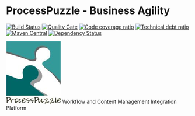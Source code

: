 # ProcessPuzzle - Business Agility
[![Build Status](https://travis-ci.org/ZsZs/ProcessPuzzleCMS.svg?branch=master)](https://travis-ci.org/ZsZs/ProcessPuzzleCMS)
[![Quality Gate](https://sonarqube.com/api/badges/gate?key=com.processpuzzle.cms:processpuzzle-cms:development)](https://sonarqube.com/dashboard/index/com.processpuzzle.fitnesse:processpuzzle-cms:development) 
[![Code coverage ratio](https://sonarqube.com/api/badges/measure?key=com.processpuzzle.cms:processpuzzle-cms:development&metric=coverage)](https://sonarqube.com/dashboard/index/com.processpuzzle.cms:processpuzzle-cms:development) 
[![Technical debt ratio](https://sonarqube.com/api/badges/measure?key=com.processpuzzle.cms:processpuzzle-cms:development&metric=sqale_debt_ratio)](https://sonarqube.com/dashboard/index/com.processpuzzle.cms:processpuzzle-cms:development) 
[![Maven Central](https://maven-badges.herokuapp.com/maven-central/com.processpuzzle.cms/processpuzzle-cms/badge.svg?style=flat-square)](https://maven-badges.herokuapp.com/maven-central/com.processpuzzle.cms/processpuzzle-cms/)
[![Dependency Status](https://www.versioneye.com/user/projects/59b28517368b08004a06a5f5/badge.svg?style=flat-square)](https://www.versioneye.com/user/projects/59b28517368b08004a06a5f5)

![ProcessPuzzle - Business Agility](https://raw.githubusercontent.com/ZsZs/ProcessPuzzleCMS/master/processpuzzle-cms-ui/src/assets/images/processpuzzle-logo-small.jpg)
Workflow and Content Management Integration Platform